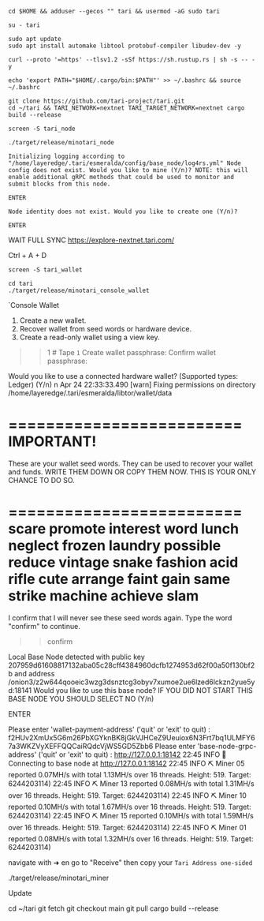 ```shell
cd $HOME && adduser --gecos "" tari && usermod -aG sudo tari
```

```shell
su - tari
```

```shell
sudo apt update
sudo apt install automake libtool protobuf-compiler libudev-dev -y
```

```shell
curl --proto '=https' --tlsv1.2 -sSf https://sh.rustup.rs | sh -s -- -y
```

```shell
echo 'export PATH="$HOME/.cargo/bin:$PATH"' >> ~/.bashrc && source ~/.bashrc
```

```shell
git clone https://github.com/tari-project/tari.git
cd ~/tari && TARI_NETWORK=nextnet TARI_TARGET_NETWORK=nextnet cargo build --release
```

```shell
screen -S tari_node
```

```shell
./target/release/minotari_node
```

`Initializing logging according to "/home/layeredge/.tari/esmeralda/config/base_node/log4rs.yml"
Node config does not exist.
Would you like to mine (Y/n)?
NOTE: this will enable additional gRPC methods that could be used to monitor and submit blocks from this node.`

`ENTER`

`Node identity does not exist.
Would you like to create one (Y/n)?`

`ENTER`

WAIT FULL SYNC https://explore-nextnet.tari.com/

Ctrl + A + D

```shell
screen -S tari_wallet
```

```shell
cd tari
./target/release/minotari_console_wallet
```

`Console Wallet

1. Create a new wallet.
2. Recover wallet from seed words or hardware device.
3. Create a read-only wallet using a view key.
>> 1 # Tape `1`
Create wallet passphrase:
Confirm wallet passphrase:

Would you like to use a connected hardware wallet? (Supported types: Ledger) (Y/n)
n
Apr 24 22:33:33.490 [warn] Fixing permissions on directory /home/layeredge/.tari/esmeralda/libtor/wallet/data

=========================
       IMPORTANT!
=========================
These are your wallet seed words.
They can be used to recover your wallet and funds.
WRITE THEM DOWN OR COPY THEM NOW. THIS IS YOUR ONLY CHANCE TO DO SO.

=========================
scare promote interest word lunch neglect frozen laundry possible reduce vintage snake fashion acid rifle cute arrange faint gain same strike machine achieve slam
=========================

I confirm that I will never see these seed words again.
Type the word "confirm" to continue.
>> confirm


Local Base Node detected with public key 207959d61608817132aba05c28cff4384960dcfb1274953d62f00a50f130bf2b and address /onion3/z2w644qooeic3wzg3dsnztcg3obyv7xumoe2ue6lzed6lckzn2yue5yd:18141
Would you like to use this base node? IF YOU DID NOT START THIS BASE NODE YOU SHOULD SELECT NO (Y/n)

ENTER

Please enter 'wallet-payment-address' ('quit' or 'exit' to quit) : f2HUv2XmUx5G6m26PbXGYknBK8jGkVJHCeZ9Ueuiox6N3Frt7bq1ULMFY67a3WKZVyXEFFQQCaiRQdcVjWS5GD5Zbb6
Please enter 'base-node-grpc-address' ('quit' or 'exit' to quit) : http://127.0.0.1:18142
22:45 INFO  👛 Connecting to base node at http://127.0.0.1:18142
22:45 INFO  ⛏ Miner 05 reported 0.07MH/s with total 1.13MH/s over 16 threads. Height: 519. Target: 6244203114)
22:45 INFO  ⛏ Miner 13 reported 0.08MH/s with total 1.31MH/s over 16 threads. Height: 519. Target: 6244203114)
22:45 INFO  ⛏ Miner 10 reported 0.10MH/s with total 1.67MH/s over 16 threads. Height: 519. Target: 6244203114)
22:45 INFO  ⛏ Miner 15 reported 0.10MH/s with total 1.59MH/s over 16 threads. Height: 519. Target: 6244203114)
22:45 INFO  ⛏ Miner 01 reported 0.08MH/s with total 1.32MH/s over 16 threads. Height: 519. Target: 6244203114)

navigate with ➜ en go to "Receive" then copy your `Tari Address one-sided`

./target/release/minotari_miner

Update

cd ~/tari
git fetch
git checkout main
git pull
cargo build --release
